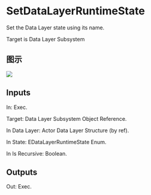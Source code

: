 # SetDataLayerRuntimeState

Set the Data Layer state using its name.

Target is Data Layer Subsystem

## 图示

![]($-20221218-18351909.png)

## Inputs

In: Exec.

Target: Data Layer Subsystem Object Reference.

In Data Layer: Actor Data Layer Structure (by ref).

In State: EDataLayerRuntimeState Enum.

In Is Recursive: Boolean.  

## Outputs

Out: Exec.

